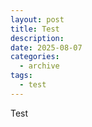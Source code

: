 ```yaml
---
layout: post
title: Test
description: 
date: 2025-08-07
categories:
  - archive
tags:
  - test
---
```

Test